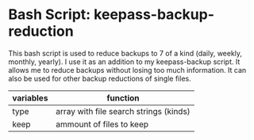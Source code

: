 # Bash Script: keepass-backup-reduction

This bash script is used to reduce backups to 7 of a kind (daily, weekly, monthly, yearly). I use it as an addition to my keepass-backup script. It allows me to reduce backups without losing too much information. It can also be used for other backup reductions of single files.

| variables        | function                                                                |
| ---------------- | ----------------------------------------------------------------------- |
| type             | array with file search strings (kinds)                                  |
| keep             | ammount of files to keep                                                |
